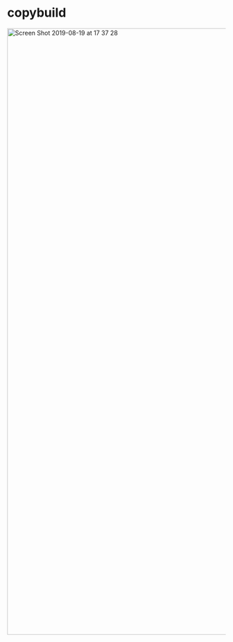 # copybuild
<img width="1398" alt="Screen Shot 2019-08-19 at 17 37 28" src="https://user-images.githubusercontent.com/31967575/63274886-41295480-c2a9-11e9-990e-cc97304bcbed.png">
